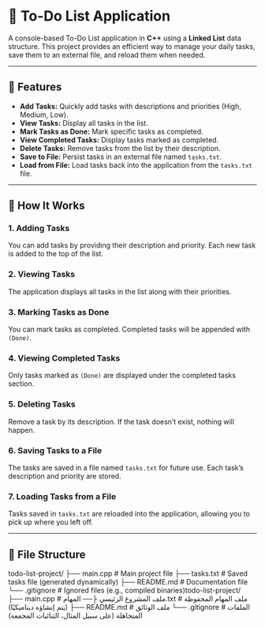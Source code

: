 # 📝 To-Do List Application

A console-based To-Do List application in **C++** using a **Linked List** data structure. This project provides an efficient way to manage your daily tasks, save them to an external file, and reload them when needed.

---

## 🌟 Features

- **Add Tasks:** Quickly add tasks with descriptions and priorities (High, Medium, Low).
- **View Tasks:** Display all tasks in the list.
- **Mark Tasks as Done:** Mark specific tasks as completed.
- **View Completed Tasks:** Display tasks marked as completed.
- **Delete Tasks:** Remove tasks from the list by their description.
- **Save to File:** Persist tasks in an external file named `tasks.txt`.
- **Load from File:** Load tasks back into the application from the `tasks.txt` file.

---

## 🚀 How It Works

### **1. Adding Tasks**
You can add tasks by providing their description and priority. Each new task is added to the top of the list.

### **2. Viewing Tasks**
The application displays all tasks in the list along with their priorities.

### **3. Marking Tasks as Done**
You can mark tasks as completed. Completed tasks will be appended with `(Done)`.

### **4. Viewing Completed Tasks**
Only tasks marked as `(Done)` are displayed under the completed tasks section.

### **5. Deleting Tasks**
Remove a task by its description. If the task doesn’t exist, nothing will happen.

### **6. Saving Tasks to a File**
The tasks are saved in a file named `tasks.txt` for future use. Each task’s description and priority are stored.

### **7. Loading Tasks from a File**
Tasks saved in `tasks.txt` are reloaded into the application, allowing you to pick up where you left off.

---

## 📁 File Structure

todo-list-project/ ├── main.cpp # Main project file ├── tasks.txt # Saved tasks file (generated dynamically) ├── README.md # Documentation file └── .gitignore # Ignored files (e.g., compiled binaries)todo-list-project/ ├── main.cpp # ملف المشروع الرئيسي ├── المهام.txt # ملف المهام المحفوظة (يتم إنشاؤه ديناميكيًا) ├── README.md # ملف الوثائق └── .gitignore # الملفات المتجاهلة (على سبيل المثال، الثنائيات المجمعة)

